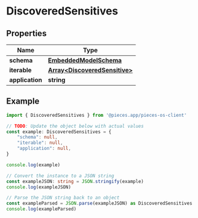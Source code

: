 
# DiscoveredSensitives



## Properties

Name | Type
------------ | -------------
**schema** | [**EmbeddedModelSchema**](EmbeddedModelSchema)
**iterable** | [**Array&lt;DiscoveredSensitive&gt;**](DiscoveredSensitive)
**application** | **string**

## Example

```typescript
import { DiscoveredSensitives } from '@pieces.app/pieces-os-client'

// TODO: Update the object below with actual values
const example: DiscoveredSensitives = {
    "schema": null,
    "iterable": null,
    "application": null,
}

console.log(example)

// Convert the instance to a JSON string
const exampleJSON: string = JSON.stringify(example)
console.log(exampleJSON)

// Parse the JSON string back to an object
const exampleParsed = JSON.parse(exampleJSON) as DiscoveredSensitives
console.log(exampleParsed)
```


